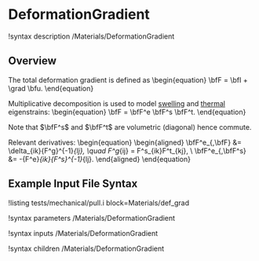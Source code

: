 # DeformationGradient

!syntax description /Materials/DeformationGradient

## Overview

The total deformation gradient is defined as
\begin{equation}
  \bfF = \bfI + \grad \bfu.
\end{equation}

Multiplicative decomposition is used to model [swelling](SwellingDeformationGradient.md) and [thermal](ThermalDeformationGradient.md) eigenstrains:
\begin{equation}
  \bfF = \bfF^e \bfF^s \bfF^t.
\end{equation}

Note that $\bfF^s$ and $\bfF^t$ are volumetric (diagonal) hence commute. 

Relevant derivatives:
\begin{equation}
  \begin{aligned}
    \bfF^e_{,\bfF} &= \delta_{ik}{F^g}^{-1}_{lj}, \quad F^g_{ij} = F^s_{ik}F^t_{kj}, \\
    \bfF^e_{,\bfF^s} &= -{F^e}_{ik}{F^s}^{-1}_{lj}.
  \end{aligned}
\end{equation}

## Example Input File Syntax

!listing tests/mechanical/pull.i
         block=Materials/def_grad

!syntax parameters /Materials/DeformationGradient

!syntax inputs /Materials/DeformationGradient

!syntax children /Materials/DeformationGradient
